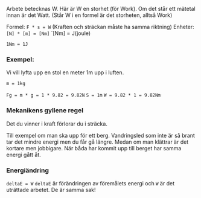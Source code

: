 Arbete betecknas W. Här är W en storhet (för Work). Om det står ett mätetal innan är det Watt. (Står W i en formel är det storheten, alltså Work)

Formel: `F * s = W` (Kraften och sträckan måste ha samma riktning)
Enheter: `[N] * [m] = [Nm]` 
`[Nm] = J(joule)

`1Nm = 1J`

### Exempel:
Vi vill lyfta upp en stol en meter 1m upp i luften. 

`m = 1kg` 

`Fg = m * g = 1 * 9.82 = 9.82N`
`S = 1m`
`W = 9.82 * 1 = 9.82Nm`


### Mekanikens gyllene regel
Det du vinner i kraft förlorar du i sträcka.

Till exempel om man ska upp för ett berg. Vandringsled som inte är så brant tar det mindre energi men du får gå längre. Medan om man klättrar är det kortare men jobbigare. När båda har kommit upp till berget har samma energi gått åt. 

### Energiändring

`deltaE = W`
`deltaE` är förändringen av föremålets energi och `W` är det uträttade arbetet. De är samma sak!